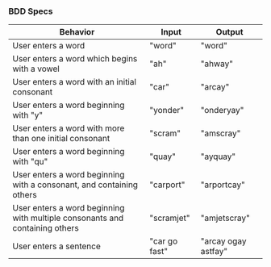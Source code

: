 ### BDD Specs

| Behavior | Input | Output |
|------|---|---|
| User enters a word  | "word" | "word" |
| User enters a word which begins with a vowel | "ah" | "ahway" |
| User enters a word with an initial consonant | "car" | "arcay" |
| User enters a word beginning with "y" | "yonder" | "onderyay" |
| User enters a word with more than one initial consonant | "scram" | "amscray" |
| User enters a word beginning with "qu" | "quay" | "ayquay" |
| User enters a word beginning with a consonant, and containing others | "carport" | "arportcay" |
| User enters a word beginning with multiple consonants and containing others | "scramjet" | "amjetscray" |
| User enters a sentence | "car go fast" | "arcay ogay astfay" |
